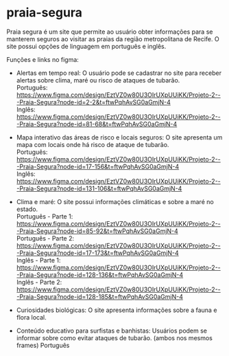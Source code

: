 # praia-segura
Praia segura é um site que permite ao usuário obter informações para se manterem seguros ao visitar as praias da região metropolitana de Recife.
O site possui opções de linguagem em português e inglês.

Funções e links no figma:

- Alertas em tempo real: O usuário pode se cadastrar no site para receber alertas sobre clima, maré ou risco de ataques de tubarão.  
Português: https://www.figma.com/design/EztVZ0w80U3OIrUXpUUiKK/Projeto-2---Praia-Segura?node-id=2-2&t=ftwPqhAvSG0aGmjN-4  
Inglês: https://www.figma.com/design/EztVZ0w80U3OIrUXpUUiKK/Projeto-2---Praia-Segura?node-id=81-68&t=ftwPqhAvSG0aGmjN-4  

- Mapa interativo das áreas de risco e locais seguros: O site apresenta um mapa com locais onde há risco de ataque de tubarão.  
Português: https://www.figma.com/design/EztVZ0w80U3OIrUXpUUiKK/Projeto-2---Praia-Segura?node-id=17-156&t=ftwPqhAvSG0aGmjN-4  
Inglês: https://www.figma.com/design/EztVZ0w80U3OIrUXpUUiKK/Projeto-2---Praia-Segura?node-id=131-106&t=ftwPqhAvSG0aGmjN-4  

- Clima e maré: O site possui informações climáticas e sobre a maré no estado.  
Português - Parte 1: https://www.figma.com/design/EztVZ0w80U3OIrUXpUUiKK/Projeto-2---Praia-Segura?node-id=85-92&t=ftwPqhAvSG0aGmjN-4  
Português - Parte 2: https://www.figma.com/design/EztVZ0w80U3OIrUXpUUiKK/Projeto-2---Praia-Segura?node-id=17-173&t=ftwPqhAvSG0aGmjN-4  
Inglês - Parte 1: https://www.figma.com/design/EztVZ0w80U3OIrUXpUUiKK/Projeto-2---Praia-Segura?node-id=128-136&t=ftwPqhAvSG0aGmjN-4  
Inglês - Parte 2: https://www.figma.com/design/EztVZ0w80U3OIrUXpUUiKK/Projeto-2---Praia-Segura?node-id=128-185&t=ftwPqhAvSG0aGmjN-4  

- Curiosidades biológicas: O site apresenta informações sobre a fauna e flora local.
- Conteúdo educativo para surfistas e banhistas: Usuários podem se informar sobre como evitar ataques de tubarão.
(ambos nos mesmos frames)
Português
